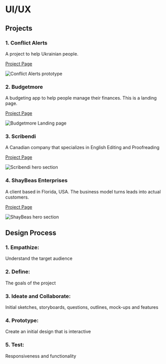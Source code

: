# UI/UX

## Projects

### 1. Conflict Alerts
A project to help Ukrainian people.

[Project Page](/work/uiux/conflict-alerts.md)

![Conflict Alerts prototype](/images/work/conflict-alerts/conflict-alerts.png)

### 2. Budgetmore
A budgeting app to help people manage their finances.  This is a landing page. 

[Project Page](/work/uiux/budgetmore.md)

![Budgetmore Landing page](/images/work/budgetmore/hero-section.png)

### 3. Scribendi
A Canadian company that specializes in English Editing and Proofreading

[Project Page](/work/uiux/scribendi.md)

![Scribendi hero section](/images/work/scribendi/banner-scribendi.jpg)

### 4. ShayBeas Enterprises
A client based in Florida, USA.  The business model turns leads into actual customers. 

[Project Page](/work/uiux/shaybeas.md)

![ShayBeas hero section](/images/work/shaybeas/shaybeas-hero.png)

## Design Process

### 1. Empathize: 
Understand the target audience

### 2. Define: 
The goals of the project

### 3. Ideate and Collaborate: 
Initial sketches, storyboards, questions, outlines, mock-ups and features

### 4. Prototype: 
Create an initial design that is interactive

### 5. Test: 
Responsiveness and functionality
